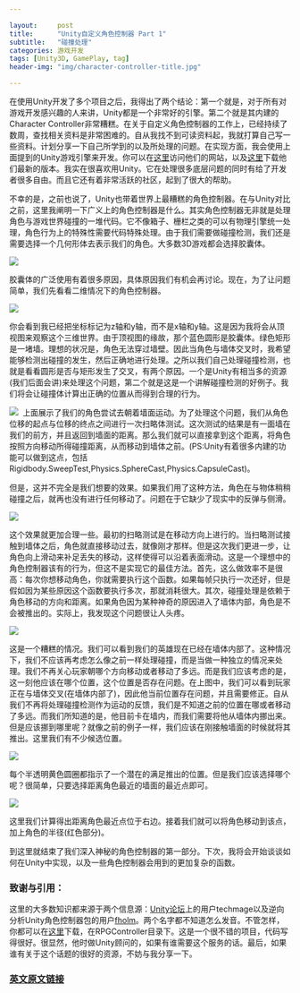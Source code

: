```yaml
---

layout:     post
title:      "Unity自定义角色控制器 Part 1"
subtitle:   "碰撞处理"
categories: 游戏开发
tags: [Unity3D, GamePlay, tag]
header-img: "img/character-controller-title.jpg"

---
```


在使用Unity开发了多个项目之后，我得出了两个结论：第一个就是，对于所有对游戏开发感兴趣的人来讲，Unity都是一个非常好的引擎。第二个就是其内建的Character Controller非常糟糕。在关于自定义角色控制器的工作上，已经持续了数周，查找相关资料是非常困难的。自从我找不到可读资料起，我就打算自己写一些资料。计划分享一下自己所学到的以及所处理的问题。在实现方面，我会使用上面提到的Unity游戏引擎来开发。你可以在[这里](https://unity3d.com)访问他们的网站，以及[这里](https://unity3d.com/unity/download)下载他们最新的版本。我实在很喜欢用Unity。它在处理很多底层问题的同时有给了开发者很多自由。而且它还有着非常活跃的社区，起到了很大的帮助。

不幸的是，之前也说了，Unity也带着世界上最糟糕的角色控制器。在与Unity对比之前，这里我阐明一下广义上的角色控制器是什么。其实角色控制器无非就是处理角色与游戏世界碰撞的一堆代码。它不像箱子、栅栏之类的可以有物理引擎统一处理，角色行为上的特殊性需要代码特殊处理。由于我们需要做碰撞检测，我们还是需要选择一个几何形体去表示我们的角色。大多数3D游戏都会选择胶囊体。

![](img/class-charactercontroller-0.jpg)

胶囊体的广泛使用有着很多原因，具体原因我们有机会再讨论。现在，为了让问题简单，我们先看看二维情况下的角色控制器。

![](img/ccsetup1.jpg)

你会看到我已经把坐标标记为z轴和y轴，而不是x轴和y轴。这是因为我将会从顶视图来观察这个三维世界。由于顶视图的缘故，那个蓝色圆形是胶囊体。绿色矩形是一堵墙。理想的状况是，角色无法穿过墙壁。因此当角色与墙体交叉时，我希望能够检测出碰撞的发生，然后正确地进行处理。之所以我们自己处理碰撞检测，也就是看看圆形是否与矩形发生了交叉，有两个原因。一个是Unity有相当多的资源(我们后面会讲)来处理这个问题，第二个就是这是一个讲解碰撞检测的好例子。我们将会让碰撞体计算出正确的位置从而得到合理的行为。

![](img/ccsetup2.jpg)
 上面展示了我们的角色尝试去朝着墙面运动。为了处理这个问题，我们从角色位移的起点与位移的终点之间进行一次扫略体测试。这次测试的结果是有一面墙在我们的前方，并且返回到墙面的距离。那么我们就可以直接拿到这个距离，将角色按照方向移动所得碰撞距离，从而移动到墙体之前。(PS:Unity有着很多内建的功能可以做到这点，包括Rigidbody.SweepTest,Physics.SphereCast,Physics.CapsuleCast)。

但是，这并不完全是我们想要的效果。如果我们用了这种方法，角色在与物体稍稍碰撞之后，就再也没有进行任何移动了。问题在于它缺少了现实中的反弹与侧滑。

![](img/ccsetup3.jpg)

这个效果就更加合理一些。最初的扫略测试是在移动方向上进行的。当扫略测试接触到墙体之后，角色就直接移动过去，就像刚才那样。但是这次我们更进一步，让角色向上滑动来补足丢失的移动，这样使得可以沿着表面滑动。这是一个理想中的角色控制器该有的行为，但这不是实现它的最佳方法。首先，这么做效率不是很高：每次你想移动角色，你就需要执行这个函数。如果每帧只执行一次还好，但是假如因为某些原因这个函数要执行多次，那就消耗很大。其次，碰撞处理是依赖于角色移动的方向和距离。如果角色因为某种神奇的原因进入了墙体内部，角色是不会被推出的。实际上，我发现这个问题很让人头疼。

![](img/ccsetup4.jpg)

这是一个糟糕的情况。我们可以看到我们的英雄现在已经在墙体内部了。这种情况下，我们不应该再考虑怎么像之前一样处理碰撞，而是当做一种独立的情况来处理。我们不再关心玩家朝哪个方向移动或者移动了多远。而是我们应该考虑的是，这一刻他应该在哪个位置，这个位置是否存在问题。在上图中，我们可以看到玩家正在与墙体交叉(在墙体内部了)，因此他当前位置存在问题，并且需要修正。自从我们不再将处理碰撞检测作为运动的反馈，我们是不知道之前的位置在哪或者移动了多远。而我们所知道的是，他目前卡在墙内，而我们需要将他从墙体内挪出来。但是应该挪到哪里呢？就像之前的例子一样，我们应该在刚接触墙面的时候就将其推出。这里我们有不少候选位置。

![](img/ccsetup7.jpg)

每个半透明黄色圆圈都指示了一个潜在的满足推出的位置。但是我们应该选择哪个呢？很简单，只要选择距离角色最近的墙面的最近点即可。

![](img/ccsetup61.jpg)

这里我们计算得出距离角色最近点位于右边。接着我们就可以将角色移动到该点，加上角色的半径(红色部分)。

到这里就结束了我们深入神秘的角色控制器的第一部分。下次，我将会开始谈谈如何在Unity中实现，以及一些角色控制器会用到的更加复杂的函数。

### 致谢与引用：

这里的大多数知识都来源于两个信息源：[Unity论坛](http://forum.unity3d.com/threads/197073-Custom-SweepTest-Collidion-Detection-hELP)上的用户techmage以及逆向分析Unity角色控制器包的用户[fholm](http://forum.unity3d.com/members/59346-fholm)。两个名字都不知道怎么发音。不管怎样，你都可以在[这里](https://github.com/fholm/unityassets)下载，在RPGController目录下。这是一个很不错的项目，代码写得很好。很显然，他时做Unity顾问的，如果有谁需要这个服务的话。最后，如果谁有关于这个话题的很好的资源，不妨与我分享一下。

### [英文原文链接](https://roystanross.wordpress.com/2014/05/07/custom-character-controller-in-unity-part-1-collision-resolution/)

